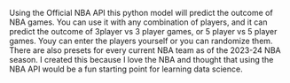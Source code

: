 Using the Official NBA API this python model will predict the outcome of NBA games. You can use it with any combination of players, and it can predict the outcome of 3player vs 3 player games, or 5 player vs 5 player games. Youy can enter the players yourself or you can randomize them. There are also presets for every current NBA team as of the 2023-24 NBA season. I created this because I love the NBA and thought that using the NBA API would be a fun starting point for learning data science. 
